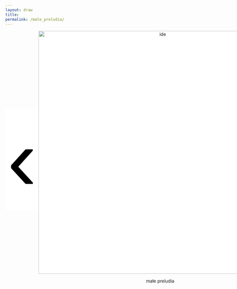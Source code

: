 ```yaml
---
layout: draw
title:
permalink: /male_preludia/
---
```


<div style="text-align:center; display: flex;">
  <div style="flex: 0 0 20%;" class="vertical-center"><button onclick="prevImage();" style="border: 0px; background-color:white;"> 
    <span class="arrowhtml">&#8249;</span> </button> 
  </div>
  <div style="flex: 0 0 60%;">
    <img class="vertical-center" id="image" src="{{ site.baseurl }}/images/muzyka/muzyka.jpg" alt="ide" style="width: 80vw">
    <p style="text-align:center" id="subtitle"> małe preludia </p>
  </div>
  <div style="flex: 0 0 20%;" class="vertical-center"><button onclick="nextImage();" style="border: 0px; background-color:white;"> 
    <span class="arrowhtml">&#8250;</span> </button>
  </div>
</div>


<script>

var index      = 0;
var index_no   = 14;
var image_list = ["{{ site.baseurl }}/images/muzyka/muzyka.jpg",
                  "{{ site.baseurl }}/images/muzyka/tablica-mini.JPG",
                  "{{ site.baseurl }}/images/muzyka/luz.JPG",
                  "{{ site.baseurl }}/images/muzyka/muzyka.jpg",
                  "{{ site.baseurl }}/images/muzyka/dyptyk.jpg",
                  "{{ site.baseurl }}/images/muzyka/szczeka-mini.JPG",
                  "{{ site.baseurl }}/images/muzyka/muzyka.jpg",
                  "{{ site.baseurl }}/images/muzyka/volvo.JPG",
                  "{{ site.baseurl }}/images/muzyka/oddech.png",
                  "{{ site.baseurl }}/images/muzyka/muzyka.jpg",
                  "{{ site.baseurl }}/images/muzyka/dyptyk.jpg",
                  "{{ site.baseurl }}/images/muzyka/luz.JPG",
                  "{{ site.baseurl }}/images/muzyka/muzyka.jpg",
                  "{{ site.baseurl }}/images/muzyka/dyptyk.jpg"
                  ]
var text_list = [ "małe preludia - jasiek gra",
                  "zawias - zardzewiały, zgrzyt, niedopasowanie",
                  "lustro - walka ze sobą jak paweł żak",
                  "wyjście przed",
                  "wstyd",
                  "szczęki - dyptyk",
                  "luz - spływająca tkanina",
                  "faza w volvo - wywalony język",
                  "brzuchy - oddech, balon",
                  "kontrola - mechanizm, koła zębate",
                  "malowanie melodii - zabawa światłem",
                  "wolność - taniec",
                  "rytm - cztery zdjęcia, rzeczy w szeregu",
                  "harmonia..."
                  ]

function prevImage()
{
  var img = document.getElementById("image");
  var txt = document.getElementById("subtitle");
  if (index != 0) {
    index = (index - 1) % index_no;
  }
  else {
    index = index_no - 1;
  }
  img.src         = image_list[index];
  txt.textContent = text_list[index];
  return false;
}

function nextImage()
{
  var img = document.getElementById("image");
  var txt = document.getElementById("subtitle");
  index = (index + 1) % index_no;
  img.src         = image_list[index];
  txt.textContent = text_list[index];
  return false;
}

</script>


<style>

.arrowhtml {
  color: black;
  font-size: 7vh;
}

.vertical-center {
  margin: auto;
  display: flex;
  align-items: center;
  justify-content: center;
  border-width: 0px;
  background-color: white;
}

.arrowhtml:hover {
    color: red;
    font-size: 7vh;
  }

</style>
